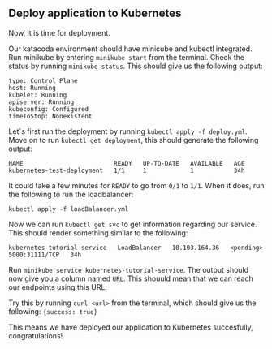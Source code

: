 ## Deploy application to Kubernetes

Now, it is time for deployment.

Our katacoda environment should have minicube and kubectl integrated. Run minikube by entering `minikube start` from the terminal. Check the status by running `minikube status`. This should give us the following output:

```
type: Control Plane
host: Running
kubelet: Running
apiserver: Running
kubeconfig: Configured
timeToStop: Nonexistent
```

Let´s first run the deployment by running `kubectl apply -f deploy.yml`. Move on to run `kubectl get deployment`, this should generate the following output:

```
NAME                         READY   UP-TO-DATE   AVAILABLE   AGE
kubernetes-test-deployment   1/1     1            1           34h
```

It could take a few minutes for `READY` to go from `0/1` to `1/1`. When it does, run the following to run the loadbalancer:

```
kubectl apply -f loadBalancer.yml
```

Now we can run `kubectl get svc` to get information regarding our service. This should render something similar to the following:

```
kubernetes-tutorial-service   LoadBalancer   10.103.164.36   <pending>     5000:31111/TCP   34h
```

Run `minikube service kubernetes-tutorial-service`. The output should now give you a column named `URL`. This shouuld mean that we can reach our endpoints using this URL.

Try this by running `curl <url>` from the terminal, which should give us the following: `{success: true}`

This means we have deployed our application to Kubernetes succesfully, congratulations!


